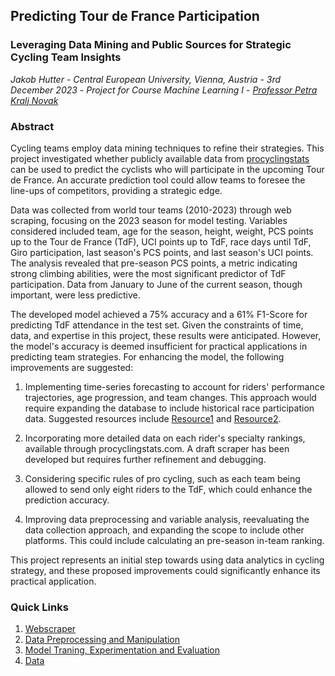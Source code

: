 ## Predicting Tour de France Participation
### Leveraging Data Mining and Public Sources for Strategic Cycling Team Insights
_Jakob Hutter_ - _Central European University, Vienna, Austria_ - _3rd December 2023_ - _Project for Course Machine Learning I_ - _[Professor Petra Kralj Novak](https://scholar.google.com/citations?user=P5_RcIQAAAAJ)_
  
### Abstract

Cycling teams employ data mining techniques to refine their strategies. This project investigated whether publicly available data from [procyclingstats](https://procyclingstats.com) can be used to predict the cyclists who will participate in the upcoming Tour de France. An accurate prediction tool could allow teams to foresee the line-ups of competitors, providing a strategic edge.

Data was collected from world tour teams (2010-2023) through web scraping, focusing on the 2023 season for model testing. Variables considered included team, age for the season, height, weight, PCS points up to the Tour de France (TdF), UCI points up to TdF, race days until TdF, Giro participation, last season's PCS points, and last season's UCI points. The analysis revealed that pre-season PCS points, a metric indicating strong climbing abilities, were the most significant predictor of TdF participation. Data from January to June of the current season, though important, were less predictive.

The developed model achieved a 75% accuracy and a 61% F1-Score for predicting TdF attendance in the test set. Given the constraints of time, data, and expertise in this project, these results were anticipated. However, the model's accuracy is deemed insufficient for practical applications in predicting team strategies. For enhancing the model, the following improvements are suggested:

1. Implementing time-series forecasting to account for riders' performance trajectories, age progression, and team changes. This approach would require expanding the database to include historical race participation data. Suggested resources include [Resource1](https://arxiv.org/pdf/1909.07872.pdf) and [Resource2](https://content.iospress.com/download/journal-of-sports-analytics/jsa200463?id=journal-of-sports-analytics%2Fjsa200463).

2. Incorporating more detailed data on each rider's specialty rankings, available through procyclingstats.com. A draft scraper has been developed but requires further refinement and debugging.

3. Considering specific rules of pro cycling, such as each team being allowed to send only eight riders to the TdF, which could enhance the prediction accuracy.

4. Improving data preprocessing and variable analysis, reevaluating the data collection approach, and expanding the scope to include other platforms. This could include calculating an pre-season in-team ranking.

This project represents an initial step towards using data analytics in cycling strategy, and these proposed improvements could significantly enhance its practical application.

### Quick Links
1. [Webscraper](https://github.com/jakthehut/predicting_tdf_attendance/tree/main/webscraper)
2. [Data Preprocessing and Manipulation](https://github.com/jakthehut/predicting_tdf_attendance/tree/main/data_manipulation_preprocessing)
3. [Model Traning, Experimentation and Evaluation](https://github.com/jakthehut/predicting_tdf_attendance/tree/main/analysis)
4. [Data](https://github.com/jakthehut/predicting_tdf_attendance/tree/main/data)

